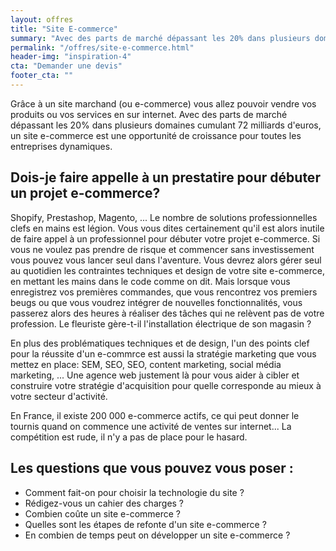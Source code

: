```yaml
---
layout: offres
title: "Site E-commerce"
summary: "Avec des parts de marché dépassant les 20% dans plusieurs domaines cumulant 72 milliards d'euros, un site e-commerce est une opportunité de croissance pour toutes les entreprises dynamiques."
permalink: "/offres/site-e-commerce.html"
header-img: "inspiration-4"
cta: "Demander une devis"
footer_cta: ""
---
```

Grâce à un site marchand (ou e-commerce) vous allez pouvoir vendre vos produits ou vos services en sur internet. Avec des parts de marché dépassant les 20% dans plusieurs domaines cumulant 72 milliards d'euros, un site e-commerce est une opportunité de croissance pour toutes les entreprises dynamiques.

## Dois-je faire appelle à un prestatire pour débuter un projet e-commerce?

Shopify, Prestashop, Magento, ... Le nombre de solutions professionnelles clefs en mains est légion. Vous vous dites certainement qu'il est alors inutile de faire appel à un professionnel pour débuter votre projet e-commerce. Si vous ne voulez pas prendre de risque et commencer sans investissement vous pouvez vous lancer seul dans l'aventure. Vous devrez alors gérer seul au quotidien les contraintes techniques et design de votre site e-commerce, en mettant les mains dans le code comme on dit. Mais lorsque vous enregistrez vos premières commandes, que vous rencontrez vos premiers beugs ou que vous voudrez intégrer de nouvelles fonctionnalités, vous passerez alors des heures à réaliser des tâches qui ne relèvent pas de votre profession. Le fleuriste gère-t-il l'installation électrique de son magasin ?

En plus des problématiques techniques et de design, l'un des points clef pour la réussite d'un e-commrce est aussi la stratégie marketing que vous mettez en place: SEM, SEO, SEO, content marketing, social média marketing, ... Une agence web justement là pour vous aider à cibler et construire votre stratégie d'acquisition pour quelle corresponde au mieux à votre secteur d'activité.

En France, il existe 200 000 e-commerce actifs, ce qui peut donner le tournis quand on commence une activité de ventes sur internet... La compétition est rude, il n'y a pas de place pour le hasard.

## Les questions que vous pouvez vous poser :
- Comment fait-on pour choisir la technologie du site ?
- Rédigez-vous un cahier des charges ?
- Combien coûte un site e-commerce ?
- Quelles sont les étapes de refonte d'un site e-commerce ?
- En combien de temps peut on développer un site e-commerce ?
